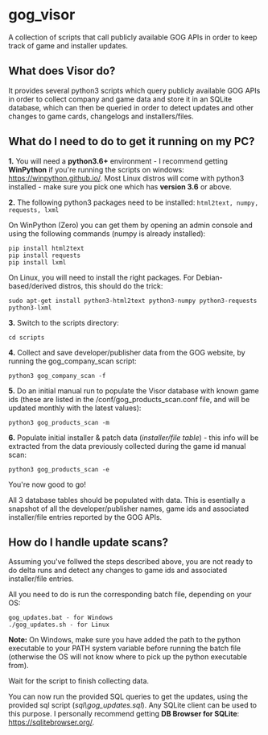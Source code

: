 # gog_visor
A collection of scripts that call publicly available GOG APIs in order to keep track of game and installer updates.

## What does Visor do?

It provides several python3 scripts which query publicly available GOG APIs in order to collect company and game data and store it in an SQLite database, which can then be queried in order to detect updates and other changes to game cards, changelogs and installers/files.

## What do I need to do to get it running on my PC?

**1.** You will need a **python3.6+** environment - I recommend getting **WinPython** if you're running the scripts on windows: https://winpython.github.io/. Most Linux distros will come with python3 installed - make sure you pick one which has **version 3.6** or above.

**2.** The following python3 packages need to be installed: `html2text, numpy, requests, lxml`

On WinPython (Zero) you can get them by opening an admin console and using the following commands (numpy is already installed):
```
pip install html2text
pip install requests
pip install lxml
```

On Linux, you will need to install the right packages. For Debian-based/derived distros, this should do the trick:
```
sudo apt-get install python3-html2text python3-numpy python3-requests python3-lxml
```

**3.** Switch to the scripts directory:
```
cd scripts
```

**4.** Collect and save developer/publisher data from the GOG website, by running the gog_company_scan script:
```
python3 gog_company_scan -f
```

**5.** Do an initial manual run to populate the Visor database with known game ids (these are listed in the /conf/gog_products_scan.conf file, and will be updated monthly with the latest values):
```
python3 gog_products_scan -m
```

**6.** Populate initial installer & patch data (*installer/file table*) - this info will be extracted from the data previously collected during the game id manual scan:
```
python3 gog_products_scan -e
```

You're now good to go! 

All 3 database tables should be populated with data. This is esentially a snapshot of all the developer/publisher names, game ids and associated installer/file entries reported by the GOG APIs.

## How do I handle update scans?

Assuming you've follwed the steps described above, you are not ready to do delta runs and detect any changes to game ids and associated installer/file entries.

All you need to do is run the corresponding batch file, depending on your OS:
```
gog_updates.bat - for Windows
./gog_updates.sh - for Linux
```

**Note:** On Windows, make sure you have added the path to the python executable to your PATH system variable before running the batch file (otherwise the OS will not know where to pick up the python executable from).

Wait for the script to finish collecting data.

You can now run the provided SQL queries to get the updates, using the provided sql script (*sql\gog_updates.sql*). Any SQLite client can be used to this purpose. I personally recommend getting **DB Browser for SQLite**: https://sqlitebrowser.org/.
